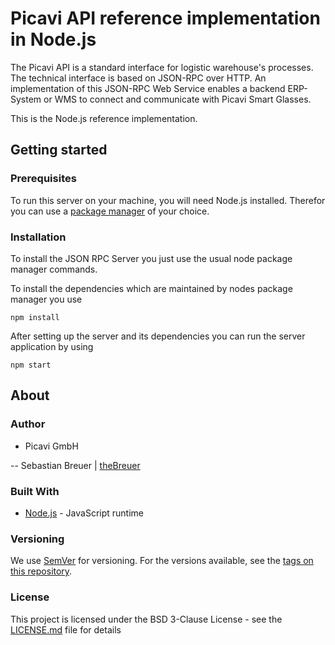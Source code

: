 # Picavi API reference implementation in Node.js

The Picavi API is a standard interface for logistic warehouse's processes. The technical interface is based on JSON-RPC over HTTP. An implementation of this JSON-RPC Web Service enables a backend ERP-System or WMS to connect and communicate with Picavi Smart Glasses.

This is the Node.js reference implementation.

## Getting started
### Prerequisites
To run this server on your machine, you will need Node.js installed. Therefor you can use a [package manager](https://nodejs.org/en/download/package-manager) of your choice. 

### Installation

To install the JSON RPC Server you just use the usual node package manager commands. 

To install the dependencies which are maintained by nodes package manager you use
```
npm install
```

After setting up the server and its dependencies you can run the server application by using
```
npm start
```

## About
### Author

* Picavi GmbH

-- Sebastian Breuer | [theBreuer](https://github.com/thebreuer)

### Built With

* [Node.js](https://nodejs.org/en/) - JavaScript runtime

### Versioning

We use [SemVer](http://semver.org/) for versioning. For the versions available, see the [tags on this repository](https://github.com/picavi/node-jsonrpc.server/tags). 

### License

This project is licensed under the BSD 3-Clause License - see the [LICENSE.md](LICENSE.md) file for details
